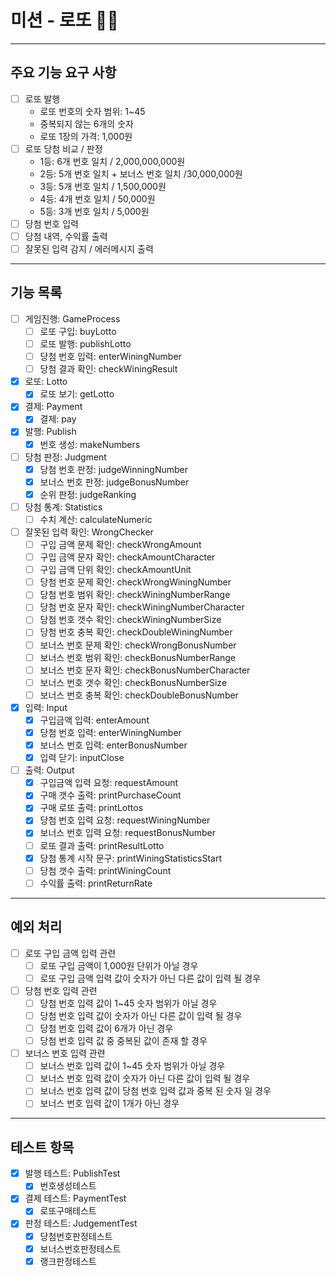 # 미션 - 로또 🔢🎯
***
## 주요 기능 요구 사항
- [ ] 로또 발행
    - 로또 번호의 숫자 범위: 1~45 
    - 중복되지 않는 6개의 숫자
    - 로또 1장의 가격: 1,000원
- [ ] 로또 당첨 비교 / 판정
    - 1등: 6개 번호 일치 / 2,000,000,000원
    - 2등: 5개 번호 일치 + 보너스 번호 일치 /30,000,000원
    - 3등: 5개 번호 일치 / 1,500,000원
    - 4등: 4개 번호 일치 / 50,000원
    - 5등: 3개 번호 일치 / 5,000원
- [ ] 당첨 번호 입력
- [ ] 당첨 내역, 수익률 출력
- [ ] 잘못된 입력 감지 / 에러메시지 출력
***
## 기능 목록
- [ ] 게임진행: GameProcess
    - [ ] 로또 구입: buyLotto
    - [ ] 로또 발행: publishLotto
    - [ ] 당첨 번호 입력: enterWiningNumber
    - [ ] 당첨 결과 확인: checkWiningResult
- [x] 로또: Lotto
    - [x] 로또 보기: getLotto
- [x] 결제: Payment
    - [x] 결제: pay
- [x] 발행: Publish
    - [x] 번호 생성: makeNumbers
- [ ] 당첨 판정: Judgment
    - [x] 당첨 번호 판정: judgeWinningNumber
    - [x] 보너스 번호 판정: judgeBonusNumber
    - [x] 순위 판정: judgeRanking
- [ ] 당첨 통계: Statistics
    - [ ] 수치 계산: calculateNumeric
- [ ] 잘못된 입력 확인: WrongChecker
    - [ ] 구입 금액 문제 확인: checkWrongAmount
    - [ ] 구입 금액 문자 확인: checkAmountCharacter
    - [ ] 구입 금액 단위 확인: checkAmountUnit
    - [ ] 당첨 번호 문제 확인: checkWrongWiningNumber
    - [ ] 당첨 번호 범위 확인: checkWiningNumberRange
    - [ ] 당첨 번호 문자 확인: checkWiningNumberCharacter
    - [ ] 당첨 번호 갯수 확인: checkWiningNumberSize
    - [ ] 당첨 번호 충복 확인: checkDoubleWiningNumber
    - [ ] 보너스 번호 문제 확인: checkWrongBonusNumber
    - [ ] 보너스 번호 범위 확인: checkBonusNumberRange
    - [ ] 보너스 번호 문자 확인: checkBonusNumberCharacter
    - [ ] 보너스 번호 갯수 확인: checkBonusNumberSize
    - [ ] 보너스 번호 충복 확인: checkDoubleBonusNumber
- [x] 입력: Input
    - [x] 구입금액 입력: enterAmount
    - [x] 당첨 번호 입력: enterWiningNumber
    - [x] 보너스 번호 입력: enterBonusNumber
    - [x] 입력 닫기: inputClose
- [ ] 출력: Output
    - [x] 구입금액 입력 요청: requestAmount
    - [x] 구매 갯수 출력: printPurchaseCount
    - [x] 구매 로또 출력: printLottos
    - [x] 당첨 번호 입력 요청: requestWiningNumber
    - [x] 보너스 번호 입력 요청: requestBonusNumber
    - [ ] 로또 결과 출력: printResultLotto
    - [x] 당첨 통계 시작 문구: printWiningStatisticsStart
    - [ ] 당첨 갯수 출력: printWiningCount
    - [ ] 수익률 출력: printReturnRate
***
## 예외 처리
- [ ] 로또 구입 금액 입력 관련
    - [ ] 로또 구입 금액이 1,000원 단위가 아닐 경우
    - [ ] 로또 구입 금액 입력 값이 숫자가 아닌 다른 값이 입력 될 경우
- [ ] 당첨 번호 입력 관련
    - [ ] 당첨 번호 입력 값이 1~45 숫자 범위가 아닐 경우
    - [ ] 당첨 번호 입력 값이 숫자가 아닌 다른 값이 입력 될 경우
    - [ ] 당첨 번호 입력 값이 6개가 아닌 경우
    - [ ] 당첨 번호 입력 값 중 중복된 값이 존재 할 경우
- [ ] 보너스 번호 입력 관련
  - [ ] 보너스 번호 입력 값이 1~45 숫자 범위가 아닐 경우
  - [ ] 보너스 번호 입력 값이 숫자가 아닌 다른 값이 입력 될 경우
  - [ ] 보너스 번호 입력 값이 당첨 번호 입력 값과 중복 된 숫자 일 경우
  - [ ] 보너스 번호 입력 값이 1개가 아닌 경우
***
## 테스트 항목
- [x] 발행 테스트: PublishTest
    - [x] 번호생성테스트
- [x] 결제 테스트: PaymentTest
    - [x] 로또구매테스트
- [x] 판정 테스트: JudgementTest
    - [x] 당첨번호판정테스트
    - [x] 보너스번호판정테스트
    - [x] 랭크판정테스트
